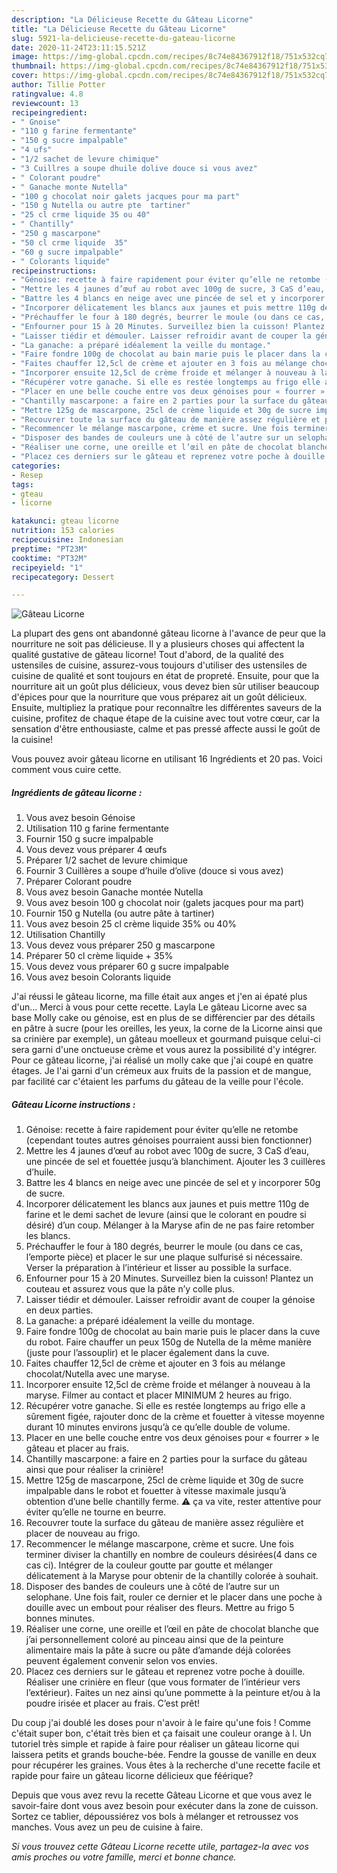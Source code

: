 ```yaml
---
description: "La Délicieuse Recette du Gâteau Licorne"
title: "La Délicieuse Recette du Gâteau Licorne"
slug: 5921-la-delicieuse-recette-du-gateau-licorne
date: 2020-11-24T23:11:15.521Z
image: https://img-global.cpcdn.com/recipes/8c74e84367912f18/751x532cq70/gateau-licorne-photo-principale-de-la-recette.jpg
thumbnail: https://img-global.cpcdn.com/recipes/8c74e84367912f18/751x532cq70/gateau-licorne-photo-principale-de-la-recette.jpg
cover: https://img-global.cpcdn.com/recipes/8c74e84367912f18/751x532cq70/gateau-licorne-photo-principale-de-la-recette.jpg
author: Tillie Potter
ratingvalue: 4.8
reviewcount: 13
recipeingredient:
- " Gnoise"
- "110 g farine fermentante"
- "150 g sucre impalpable"
- "4 ufs"
- "1/2 sachet de levure chimique"
- "3 Cuillres a soupe dhuile dolive douce si vous avez"
- " Colorant poudre"
- " Ganache monte Nutella"
- "100 g chocolat noir galets jacques pour ma part"
- "150 g Nutella ou autre pte  tartiner"
- "25 cl crme liquide 35 ou 40"
- " Chantilly"
- "250 g mascarpone"
- "50 cl crme liquide  35"
- "60 g sucre impalpable"
- " Colorants liquide"
recipeinstructions:
- "Génoise: recette à faire rapidement pour éviter qu’elle ne retombe (cependant toutes autres génoises pourraient aussi bien fonctionner)"
- "Mettre les 4 jaunes d’œuf au robot avec 100g de sucre, 3 CaS d’eau, une pincée de sel et fouettée jusqu’à blanchiment. Ajouter les 3 cuillères d’huile."
- "Battre les 4 blancs en neige avec une pincée de sel et y incorporer 50g de sucre."
- "Incorporer délicatement les blancs aux jaunes et puis mettre 110g de farine et le demi sachet de levure (ainsi que le colorant en poudre si désiré) d’un coup. Mélanger à la Maryse afin de ne pas faire retomber les blancs."
- "Préchauffer le four à 180 degrés, beurrer le moule (ou dans ce cas, l’emporte pièce) et placer le sur une plaque sulfurisé si nécessaire. Verser la préparation à l’intérieur et lisser au possible la surface."
- "Enfourner pour 15 à 20 Minutes. Surveillez bien la cuisson! Plantez un couteau et assurez vous que la pâte n’y colle plus."
- "Laisser tiédir et démouler. Laisser refroidir avant de couper la génoise en deux parties."
- "La ganache: a préparé idéalement la veille du montage."
- "Faire fondre 100g de chocolat au bain marie puis le placer dans la cuve du robot. Faire chauffer un peux 150g de Nutella de la même manière (juste pour l’assouplir) et le placer également dans la cuve."
- "Faites chauffer 12,5cl de crème et ajouter en 3 fois au mélange chocolat/Nutella avec une maryse."
- "Incorporer ensuite 12,5cl de crème froide et mélanger à nouveau à la maryse. Filmer au contact et placer MINIMUM 2 heures au frigo."
- "Récupérer votre ganache. Si elle es restée longtemps au frigo elle a sûrement figée, rajouter donc de la crème et fouetter à vitesse moyenne durant 10 minutes environs jusqu’à ce qu’elle double de volume."
- "Placer en une belle couche entre vos deux génoises pour « fourrer » le gâteau et placer au frais."
- "Chantilly mascarpone: a faire en 2 parties pour la surface du gâteau ainsi que pour réaliser la crinière!"
- "Mettre 125g de mascarpone, 25cl de crème liquide et 30g de sucre impalpable dans le robot et fouetter à vitesse maximale jusqu’à obtention d’une belle chantilly ferme. ⚠️ ça va vite, rester attentive pour éviter qu’elle ne tourne en beurre."
- "Recouvrer toute la surface du gâteau de manière assez régulière et placer de nouveau au frigo."
- "Recommencer le mélange mascarpone, crème et sucre. Une fois terminer diviser la chantilly en nombre de couleurs désirées(4 dans ce cas ci). Intégrer de la couleur goutte par goutte et mélanger délicatement à la Maryse pour obtenir de la chantilly colorée à souhait."
- "Disposer des bandes de couleurs une à côté de l’autre sur un selophane. Une fois fait, rouler ce dernier et le placer dans une poche à douille avec un embout pour réaliser des fleurs. Mettre au frigo 5 bonnes minutes."
- "Réaliser une corne, une oreille et l’œil en pâte de chocolat blanche que j’ai personnellement coloré au pinceau ainsi que de la peinture alimentaire mais la pâte à sucre ou pâte d’amande déjà colorées peuvent également convenir selon vos envies."
- "Placez ces derniers sur le gâteau et reprenez votre poche à douille. Réaliser une crinière en fleur (que vous formater de l’intérieur vers l’extérieur). Faites un nez ainsi qu’une pommette à la peinture et/ou à la poudre irisée et placer au frais. C’est prêt!"
categories:
- Resep
tags:
- gteau
- licorne

katakunci: gteau licorne 
nutrition: 153 calories
recipecuisine: Indonesian
preptime: "PT23M"
cooktime: "PT32M"
recipeyield: "1"
recipecategory: Dessert

---
```



![Gâteau Licorne](https://img-global.cpcdn.com/recipes/8c74e84367912f18/751x532cq70/gateau-licorne-photo-principale-de-la-recette.jpg)

La plupart des gens ont abandonné gâteau licorne à l'avance de peur que la nourriture ne soit pas délicieuse. Il y a plusieurs choses qui affectent la qualité gustative de gâteau licorne! Tout d'abord, de la qualité des ustensiles de cuisine, assurez-vous toujours d'utiliser des ustensiles de cuisine de qualité et sont toujours en état de propreté. Ensuite, pour que la nourriture ait un goût plus délicieux, vous devez bien sûr utiliser beaucoup d'épices pour que la nourriture que vous préparez ait un goût délicieux. Ensuite, multipliez la pratique pour reconnaître les différentes saveurs de la cuisine, profitez de chaque étape de la cuisine avec tout votre cœur, car la sensation d'être enthousiaste, calme et pas pressé affecte aussi le goût de la cuisine!

<!--inarticleads1-->

Vous pouvez avoir gâteau licorne en utilisant 16 Ingrédients et 20 pas. Voici comment vous cuire cette.

##### Ingrédients de gâteau licorne :

1. Vous avez besoin  Génoise
1. Utilisation 110 g farine fermentante
1. Fournir 150 g sucre impalpable
1. Vous devez vous préparer 4 œufs
1. Préparer 1/2 sachet de levure chimique
1. Fournir 3 Cuillères a soupe d’huile d’olive (douce si vous avez)
1. Préparer  Colorant poudre
1. Vous avez besoin  Ganache montée Nutella
1. Vous avez besoin 100 g chocolat noir (galets jacques pour ma part)
1. Fournir 150 g Nutella (ou autre pâte à tartiner)
1. Vous avez besoin 25 cl crème liquide 35% ou 40%
1. Utilisation  Chantilly
1. Vous devez vous préparer 250 g mascarpone
1. Préparer 50 cl crème liquide + 35%
1. Vous devez vous préparer 60 g sucre impalpable
1. Vous avez besoin  Colorants liquide


J&#39;ai réussi le gâteau licorne, ma fille était aux anges et j&#39;en ai épaté plus d&#39;un… Merci à vous pour cette recette. Layla Le gâteau Licorne avec sa base Molly cake ou génoise, est en plus de se différencier par des détails en pâtre à sucre (pour les oreilles, les yeux, la corne de la Licorne ainsi que sa crinière par exemple), un gâteau moelleux et gourmand puisque celui-ci sera garni d&#39;une onctueuse crème et vous aurez la possibilité d&#39;y intégrer. Pour ce gâteau licorne, j&#39;ai réalisé un molly cake que j&#39;ai coupé en quatre étages. Je l&#39;ai garni d&#39;un crémeux aux fruits de la passion et de mangue, par facilité car c&#39;étaient les parfums du gâteau de la veille pour l&#39;école. 

<!--inarticleads2-->

##### Gâteau Licorne instructions :

1. Génoise: recette à faire rapidement pour éviter qu’elle ne retombe (cependant toutes autres génoises pourraient aussi bien fonctionner)
1. Mettre les 4 jaunes d’œuf au robot avec 100g de sucre, 3 CaS d’eau, une pincée de sel et fouettée jusqu’à blanchiment. Ajouter les 3 cuillères d’huile.
1. Battre les 4 blancs en neige avec une pincée de sel et y incorporer 50g de sucre.
1. Incorporer délicatement les blancs aux jaunes et puis mettre 110g de farine et le demi sachet de levure (ainsi que le colorant en poudre si désiré) d’un coup. Mélanger à la Maryse afin de ne pas faire retomber les blancs.
1. Préchauffer le four à 180 degrés, beurrer le moule (ou dans ce cas, l’emporte pièce) et placer le sur une plaque sulfurisé si nécessaire. Verser la préparation à l’intérieur et lisser au possible la surface.
1. Enfourner pour 15 à 20 Minutes. Surveillez bien la cuisson! Plantez un couteau et assurez vous que la pâte n’y colle plus.
1. Laisser tiédir et démouler. Laisser refroidir avant de couper la génoise en deux parties.
1. La ganache: a préparé idéalement la veille du montage.
1. Faire fondre 100g de chocolat au bain marie puis le placer dans la cuve du robot. Faire chauffer un peux 150g de Nutella de la même manière (juste pour l’assouplir) et le placer également dans la cuve.
1. Faites chauffer 12,5cl de crème et ajouter en 3 fois au mélange chocolat/Nutella avec une maryse.
1. Incorporer ensuite 12,5cl de crème froide et mélanger à nouveau à la maryse. Filmer au contact et placer MINIMUM 2 heures au frigo.
1. Récupérer votre ganache. Si elle es restée longtemps au frigo elle a sûrement figée, rajouter donc de la crème et fouetter à vitesse moyenne durant 10 minutes environs jusqu’à ce qu’elle double de volume.
1. Placer en une belle couche entre vos deux génoises pour « fourrer » le gâteau et placer au frais.
1. Chantilly mascarpone: a faire en 2 parties pour la surface du gâteau ainsi que pour réaliser la crinière!
1. Mettre 125g de mascarpone, 25cl de crème liquide et 30g de sucre impalpable dans le robot et fouetter à vitesse maximale jusqu’à obtention d’une belle chantilly ferme. ⚠️ ça va vite, rester attentive pour éviter qu’elle ne tourne en beurre.
1. Recouvrer toute la surface du gâteau de manière assez régulière et placer de nouveau au frigo.
1. Recommencer le mélange mascarpone, crème et sucre. Une fois terminer diviser la chantilly en nombre de couleurs désirées(4 dans ce cas ci). Intégrer de la couleur goutte par goutte et mélanger délicatement à la Maryse pour obtenir de la chantilly colorée à souhait.
1. Disposer des bandes de couleurs une à côté de l’autre sur un selophane. Une fois fait, rouler ce dernier et le placer dans une poche à douille avec un embout pour réaliser des fleurs. Mettre au frigo 5 bonnes minutes.
1. Réaliser une corne, une oreille et l’œil en pâte de chocolat blanche que j’ai personnellement coloré au pinceau ainsi que de la peinture alimentaire mais la pâte à sucre ou pâte d’amande déjà colorées peuvent également convenir selon vos envies.
1. Placez ces derniers sur le gâteau et reprenez votre poche à douille. Réaliser une crinière en fleur (que vous formater de l’intérieur vers l’extérieur). Faites un nez ainsi qu’une pommette à la peinture et/ou à la poudre irisée et placer au frais. C’est prêt!


Du coup j&#39;ai doublé les doses pour n&#39;avoir à le faire qu&#39;une fois ! Comme c&#39;était super bon, c&#39;était très bien et ça faisait une couleur orange à l. Un tutoriel très simple et rapide à faire pour réaliser un gâteau licorne qui laissera petits et grands bouche-bée. Fendre la gousse de vanille en deux pour récupérer les graines. Vous êtes à la recherche d&#39;une recette facile et rapide pour faire un gâteau licorne délicieux que féérique? 

<!--inarticleads1-->

<p>
Depuis que vous avez revu la recette Gâteau Licorne et que vous avez le savoir-faire dont vous avez besoin pour exécuter dans la zone de cuisson. Sortez ce tablier, dépoussiérez vos bols à mélanger et retroussez vos manches. Vous avez un peu de cuisine à faire.
</p>

<p>
<i>Si vous trouvez cette Gâteau Licorne recette utile, partagez-la avec vos amis proches ou votre famille, merci et bonne chance.</i>
</p>
